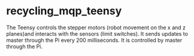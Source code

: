 # recycling_mqp_teensy

The Teensy controls the stepper motors (robot movement on the
x and z planes)and interacts with the sensors (limit switches).
It sends updates to master through the Pi every 200 milliseconds.
It is controlled by master through the Pi.